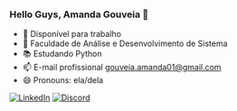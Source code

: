 ### Hello Guys, Amanda Gouveia 👋

- 🔭 Disponível para trabalho 
- 🌱 Faculdade de Análise e Desenvolvimento de Sistema
- 📚 Estudando Python
- 📫 E-mail profissional gouveia.amanda01@gmail.com
- 😄 Pronouns: ela/dela
  
[![LinkedIn](https://img.shields.io/badge/LinkedIn-0077B5?style=for-the-badge&logo=linkedin&logoColor=white)](https://www.linkedin.com/in/amandagouveia-dev/)
[![Discord](https://img.shields.io/badge/Discord-7289DA?style=for-the-badge&logo=discord&logoColor=white)](https://discord.com/channels/@me)









